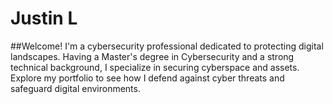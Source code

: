 # Justin L
##Welcome!
I'm a cybersecurity professional dedicated to protecting digital landscapes. Having a Master's degree in Cybersecurity and a strong technical background, I specialize in securing cyberspace and assets. Explore my portfolio to see how I defend against cyber threats and safeguard digital environments.
